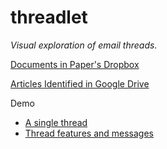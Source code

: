 # threadlet
*Visual exploration of email threads.*

[Documents in Paper's Dropbox](https://paper.dropbox.com/folder/show/threadlet-e.1gg8YzoPEhbTkrhvQwJ2zz3XHfXpF33zCKiYXzPLckddKUj0H9Uy)

[Articles Identified in Google Drive](https://drive.google.com/drive/folders/1Unnoqrk9-57F7ynicwxm2EmFWgSvdfMF?usp=sharing)

Demo

- [A single thread](https://phongvis.github.io/threadlet/demo/thread/)
- [Thread features and messages](https://phongvis.github.io/threadlet/demo/threadall/)
